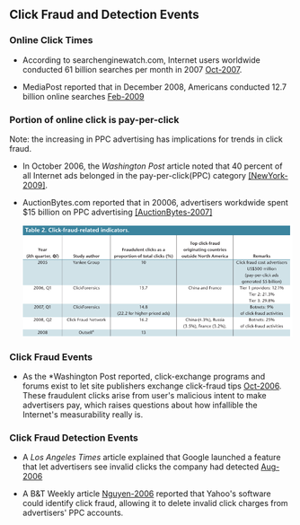 ## Click Fraud and Detection Events

### Online Click Times
- According to searchenginewatch.com, Internet users worldwide conducted 61 billion searches per month in 2007 [Oct-2007](http://searchenginewatch.com/article/2067271/Worldwide-Internet-Now-Serving-61-Billion-Searches-per-Month). 

- MediaPost reported that in December 2008, Americans conducted 12.7 billion online searches [Feb-2009](http://www.mediapost.com/publications/article/98631/google-leads-december-searches-per-comscore.html)

### Portion of online click is pay-per-click
Note: the increasing in PPC advertising has implications for trends in click fraud.
- In October 2006, the *Washington Post* article noted that 40 percent of all Internet ads belonged in the pay-per-click(PPC) category [[NewYork-2009]](http://www.nytimes.com/2009/05/13/business/media/13adco.html?_r=0).

- AuctionBytes.com reported that in 20006, advertisers workdwide spent $15 billion on PPC advertising [[AuctionBytes-2007]](http://www.ecommercebytes.com/cab/abn/y07/m04/i23/s03/)

  <div align = "center">
  <img src="./figs/PortionClickFraud.PNG" width = "550px"/>
  </div>


### Click Fraud Events
- As the *Washington Post reported, click-exchange programs and forums exist to let site publishers exchange click-fraud tips [Oct-2006](http://www.washingtonpost.com/wp-dyn/content/article/2006/10/21/AR2006102100936.html). These fraudulent clicks arise from user's malicious intent to make advertisers pay, which raises questions about how infallible the Internet's measurability really is.


### Click Fraud Detection Events
- A *Los Angeles Times* article explained that Google launched a feature that let advertisers see invalid clicks the company had detected [Aug-2006](http://articles.latimes.com/2006/aug/03/business/fi-briefs3.5)

- A B&T Weekly article [Nguyen-2006](http://connection.ebscohost.com/c/articles/23591135/online-giants-failing-educate-market-click-fraud) reported that Yahoo's software could identify click fraud, allowing it to delete invalid click charges from advertisers' PPC accounts. 

